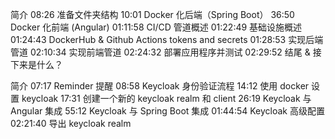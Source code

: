 简介
08:26 准备文件夹结构
10:01 Docker 化后端（Spring Boot）
36:50 Docker 化前端 (Angular)
01:11:58 CI/CD 管道概述
01:22:49 基础设施概述
01:24:43 DockerHub & Github Actions tokens and secrets
01:28:53 实现后端管道
02:10:34 实现前端管道
02:24:32 部署应用程序并测试
02:29:52 结尾 & 接下来是什么？


简介
07:17 Reminder 提醒
08:58 Keycloak 身份验证流程
14:12 使用 docker 设置 keycloak
17:31 创建一个新的 keycloak realm 和 client
26:19 Keycloak 与 Angular 集成
55:12 Keycloak 与 Spring Boot 集成
01:44:54 Keycloak 高级配置
02:21:40 导出 keycloak realm